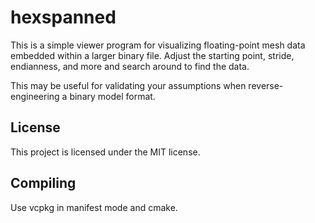 # hexspanned

This is a simple viewer program for visualizing floating-point mesh data embedded within a larger binary file.
Adjust the starting point, stride, endianness, and more and search around to find the data.

This may be useful for validating your assumptions when reverse-engineering a binary model format.

## License

This project is licensed under the MIT license.

## Compiling

Use vcpkg in manifest mode and cmake.
